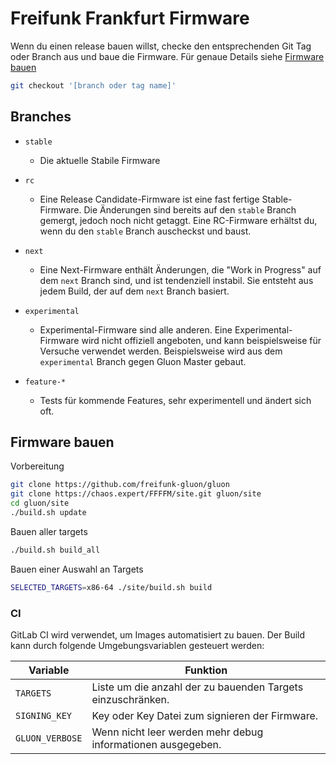 # Freifunk Frankfurt Firmware
Wenn du einen release bauen willst, checke den entsprechenden Git Tag oder Branch aus und baue die Firmware.
Für genaue Details siehe [Firmware bauen](#firmware-bauen)
```bash
git checkout '[branch oder tag name]'
```

## Branches
* `stable`
  * Die aktuelle Stabile Firmware

* `rc`
  * Eine Release Candidate-Firmware ist eine fast fertige Stable-Firmware.
    Die Änderungen sind bereits auf den `stable` Branch gemergt, jedoch noch nicht getaggt.
    Eine RC-Firmware erhältst du, wenn du den `stable` Branch auscheckst und baust.

* `next`
  * Eine Next-Firmware enthält Änderungen, die "Work in Progress" auf dem `next` Branch sind, und ist tendenziell instabil.
    Sie entsteht aus jedem Build, der auf dem `next` Branch basiert.

* `experimental`
  * Experimental-Firmware sind alle anderen.
    Eine Experimental-Firmware wird nicht offiziell angeboten, und kann beispielsweise für Versuche verwendet werden.
    Beispielsweise wird aus dem `experimental` Branch gegen Gluon Master gebaut.

* `feature-*`
  * Tests für kommende Features, sehr experimentell und ändert sich oft.

## Firmware bauen
Vorbereitung
```bash
git clone https://github.com/freifunk-gluon/gluon
git clone https://chaos.expert/FFFFM/site.git gluon/site
cd gluon/site
./build.sh update
```

Bauen aller targets
```bash
./build.sh build_all
```

Bauen einer Auswahl an Targets
```bash
SELECTED_TARGETS=x86-64 ./site/build.sh build
``` 

### CI
GitLab CI wird verwendet, um Images automatisiert zu bauen. Der Build kann durch folgende Umgebungsvariablen gesteuert werden:

| Variable        | Funktion                                                    |
|-----------------|-------------------------------------------------------------|
| `TARGETS`       | Liste um die anzahl der zu bauenden Targets einzuschränken. |
| `SIGNING_KEY`   | Key oder Key Datei zum signieren der Firmware.              |
| `GLUON_VERBOSE` | Wenn nicht leer werden mehr debug informationen ausgegeben. |

